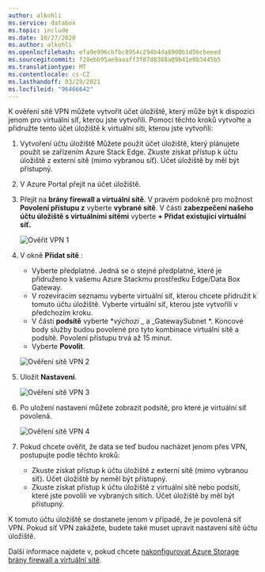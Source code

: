 ```yaml
---
author: alkohli
ms.service: databox
ms.topic: include
ms.date: 10/27/2020
ms.author: alkohli
ms.openlocfilehash: efa9e996cbfbc8954c294b4da8900b1d5bcbeeed
ms.sourcegitcommit: f28ebb95ae9aaaff3f87d8388a09b41e0b3445b5
ms.translationtype: MT
ms.contentlocale: cs-CZ
ms.lasthandoff: 03/29/2021
ms.locfileid: "96466642"
---
```

K ověření sítě VPN můžete vytvořit účet úložiště, který může být k dispozici jenom pro virtuální síť, kterou jste vytvořili. Pomocí těchto kroků vytvořte a přidružte tento účet úložiště k virtuální síti, kterou jste vytvořili:

1. Vytvoření účtu úložiště Můžete použít účet úložiště, který plánujete použít se zařízením Azure Stack Edge. Zkuste získat přístup k účtu úložiště z externí sítě (mimo vybranou síť). Účet úložiště by měl být přístupný.
2. V Azure Portal přejít na účet úložiště. 
3. Přejít na **brány firewall a virtuální sítě**. V pravém podokně pro možnost **Povolení přístupu z** vyberte **vybrané sítě**. V části **zabezpečení našeho účtu úložiště s virtuálními sítěmi** vyberte **+ Přidat existující virtuální síť.**

    ![Ověřit VPN 1](../articles/databox-online/media/azure-stack-edge-pro-r-configure-vpn-powershell/verify-vpn-1.png)

4. V okně **Přidat sítě** :

    - Vyberte předplatné. Jedná se o stejné předplatné, které je přidruženo k vašemu Azure Stackmu prostředku Edge/Data Box Gateway. 
    - V rozevíracím seznamu vyberte virtuální síť, kterou chcete přidružit k tomuto účtu úložiště. Vyberte virtuální síť, kterou jste vytvořili v předchozím kroku.
    - V části **podsítě** vyberte **_výchozí_* _ a _GatewaySubnet *. Koncové body služby budou povolené pro tyto kombinace virtuální sítě a podsítě. Povolení přístupu trvá až 15 minut.
    - Vyberte **Povolit**.

    ![Ověření sítě VPN 2](../articles/databox-online/media/azure-stack-edge-pro-r-configure-vpn-powershell/verify-vpn-2.png)
    
4. Uložit **Nastavení**.

    ![Ověření sítě VPN 3](../articles/databox-online/media/azure-stack-edge-pro-r-configure-vpn-powershell/verify-vpn-3.png)

5. Po uložení nastavení můžete zobrazit podsítě, pro které je virtuální síť povolená.

    ![Ověření sítě VPN 4](../articles/databox-online/media/azure-stack-edge-pro-r-configure-vpn-powershell/verify-vpn-4.png)

5. Pokud chcete ověřit, že data se teď budou nacházet jenom přes VPN, postupujte podle těchto kroků: 
    - Zkuste získat přístup k účtu úložiště z externí sítě (mimo vybranou síť). Účet úložiště by neměl být přístupný. 
    - Zkuste získat přístup k účtu úložiště z virtuální sítě nebo podsítí, které jste povolili ve vybraných sítích. Účet úložiště by měl být přístupný. 
 
K tomuto účtu úložiště se dostanete jenom v případě, že je povolená síť VPN. Pokud síť VPN zakážete, budete také muset upravit nastavení sítě účtu úložiště. 

Další informace najdete v, pokud chcete [nakonfigurovat Azure Storage brány firewall a virtuální sítě](../articles/storage/common/storage-network-security.md). 

